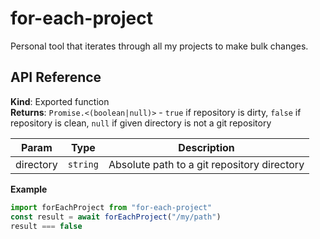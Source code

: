 # for-each-project


Personal tool that iterates through all my projects to make bulk changes.



## API Reference
**Kind**: Exported function  
**Returns**: <code>Promise.&lt;(boolean\|null)&gt;</code> - `true` if repository is dirty, `false` if repository is clean, `null` if given directory is not a git repository  

| Param | Type | Description |
| --- | --- | --- |
| directory | <code>string</code> | Absolute path to a git repository directory |

**Example**  
```javascript
import forEachProject from "for-each-project"
const result = await forEachProject("/my/path")
result === false
```

